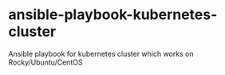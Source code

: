 # ansible-playbook-kubernetes-cluster
Ansible playbook for kubernetes cluster which works on Rocky/Ubuntu/CentOS
